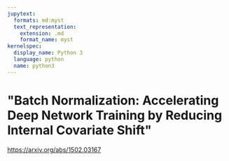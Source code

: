 ```yaml
---
jupytext:
  formats: md:myst
  text_representation:
    extension: .md
    format_name: myst
kernelspec:
  display_name: Python 3
  language: python
  name: python3
---
```


# "Batch Normalization: Accelerating Deep Network Training by Reducing Internal Covariate Shift"

https://arxiv.org/abs/1502.03167